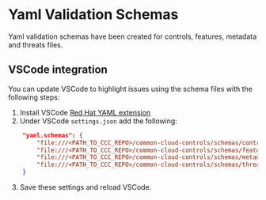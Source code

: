 # Yaml Validation Schemas
Yaml validation schemas have been created for controls, features, metadata and threats files. 

## VSCode integration
You can update VSCode to highlight issues using the schema files with the following steps:
1. Install VSCode [Red Hat YAML extension](https://github.com/redhat-developer/vscode-yaml)
2. Under VSCode `settings.json` add the following:
```json
    "yaml.schemas": {
        "file:///<PATH_TO_CCC_REPO>/common-cloud-controls/schemas/controls-schema.json": "controls.yaml",
        "file:///<PATH_TO_CCC_REPO>/common-cloud-controls/schemas/features-schema.json": "features.yaml",
        "file:///<PATH_TO_CCC_REPO>/common-cloud-controls/schemas/metadata-schema.json": "metadata.yaml",
        "file:///<PATH_TO_CCC_REPO>/common-cloud-controls/schemas/threats-schema.json": "threats.yaml"
    }
```
3. Save these settings and reload VSCode.
